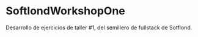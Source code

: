 # SoftlondWorkshopOne

Desarrollo de ejercicios de taller #1, del semillero de fullstack de Sotflond. 
